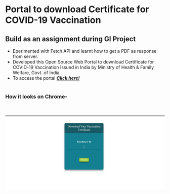 # Portal to download Certificate for COVID-19 Vaccination
## Build as an assignment during GI Project
* Eperimented with Fetch API and learnt how to get a PDF as response from server.
* Developed this Open Source Web Portal to download Certificate for COVID-19 Vaccination
Issued in India by Ministry of Health & Family Welfare, Govt. of India.
* To access the portal [<b><i>Click here!</i></b>](https://neeraj00x.github.io/CoWin_cert_portal/)
<br/><br/>
### How it looks on Chrome-
<br/><br/>
![alt text](https://github.com/neeraj00x/CoWin_cert_portal/blob/master/Screenshot.png)